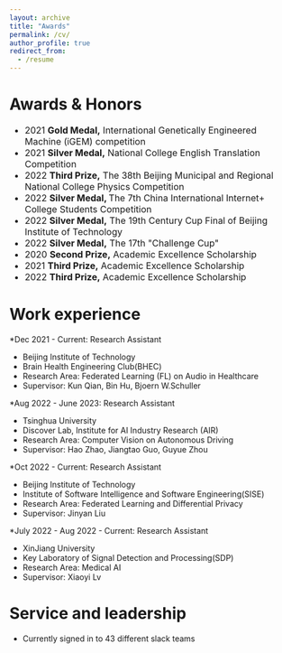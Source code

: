 ```yaml
---
layout: archive
title: "Awards"
permalink: /cv/
author_profile: true
redirect_from:
  - /resume
---
```

# Awards & Honors
<font size=3>
<ul>
<li>2021 <b>Gold Medal,</b>   International Genetically Engineered Machine (iGEM) competition</li>       

<li>2021 <b>Silver Medal,</b> National College English Translation Competition </li>                      

<li>2022 <b>Third Prize,</b>  The 38th Beijing Municipal and Regional National College Physics Competition </li>

<li>2022 <b>Silver Medal, </b>The 7th China International Internet+ College Students Competition</li>

<li>2022 <b>Silver Medal,</b> The 19th Century Cup Final of Beijing Institute of Technology </li>           

<li>2022 <b>Silver Medal,</b> The 17th "Challenge Cup"</li>                                                   

<li>2020 <b>Second Prize,</b> Academic Excellence Scholarship </li>                                            

<li>2021 <b>Third Prize,</b>  Academic Excellence Scholarship </li>                                       

<li>2022 <b>Third Prize,</b>  Academic Excellence Scholarship </li>  
</ul>
</font>

Work experience
======
*Dec 2021 - Current: Research Assistant
  * Beijing Institute of Technology
  * Brain Health Engineering Club(BHEC)
  * Research Area: Federated Learning (FL) on Audio in Healthcare 
  * Supervisor: Kun Qian, Bin Hu, Bjoern W.Schuller

*Aug 2022 - June 2023: Research Assistant
  * Tsinghua University
  * Discover Lab, Institute for AI Industry Research (AIR)
  * Research Area: Computer Vision on Autonomous Driving
  * Supervisor: Hao Zhao, Jiangtao Guo, Guyue Zhou
    
*Oct 2022 - Current: Research Assistant
  * Beijing Institute of Technology
  * Institute of Software Intelligence and Software Engineering(SISE)
  * Research Area: Federated Learning and Differential Privacy
  * Supervisor: Jinyan Liu

*July 2022 - Aug 2022 - Current: Research Assistant
  * XinJiang University
  * Key Laboratory of Signal Detection and Processing(SDP)
  * Research Area: Medical AI
  * Supervisor: Xiaoyi Lv

  

Service and leadership
======
* Currently signed in to 43 different slack teams
